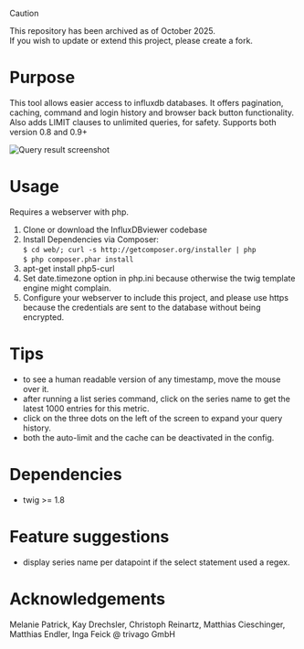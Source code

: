 > [!CAUTION]
> This repository has been archived as of October 2025.  
> If you wish to update or extend this project, please create a fork.

# Purpose

This tool allows easier access to influxdb databases. It offers pagination, caching, command and login history and browser back button functionality. Also adds LIMIT clauses to unlimited queries, for safety. Supports both version 0.8 and 0.9+

![Query result screenshot](documentation/screenshot1.png)

# Usage

Requires a webserver with php.

1. Clone or download the InfluxDBviewer codebase
2. Install Dependencies via Composer:  
    `$ cd web/; curl -s http://getcomposer.org/installer | php`  
    `$ php composer.phar install`
3. apt-get install php5-curl
4. Set date.timezone option in php.ini because otherwise the twig template engine might complain.
5. Configure your webserver to include this project, and please use https because the credentials are sent to the database without being encrypted.

# Tips
* to see a human readable version of any timestamp, move the mouse over it.
* after running a list series command, click on the series name to get the latest 1000 entries for this metric.
* click on the three dots on the left of the screen to expand your query history.
* both the auto-limit and the cache can be deactivated in the config.

# Dependencies

* twig >= 1.8

# Feature suggestions
* display series name per datapoint if the select statement used a regex.

# Acknowledgements

Melanie Patrick, Kay Drechsler, Christoph Reinartz, Matthias Cieschinger, Matthias Endler, Inga Feick @ trivago GmbH
